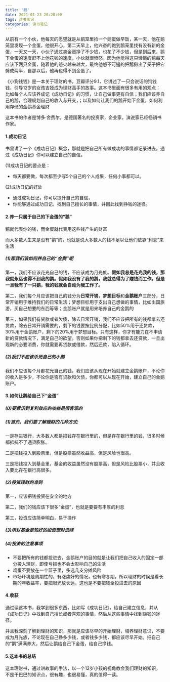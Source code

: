 ```yaml
---
title: '鹅'
date: 2021-01-23 20:20:00
tags: 读书笔记
categories: 读书笔记
---
```


​        从前有一个小伙，他每天的愿望就是从鹅笼里捡一个鹅蛋做早饭，某一天，他在鹅笼里发现一个金蛋，他很开心，第二天早上，他兴奋的跑到鹅笼里找有没有新的金蛋，一天又一天，小伙子通过卖金蛋挣了不少钱，也花了不少钱，但是到后来，鹅下金蛋的速度赶不上他花钱的速度，小伙就很愤怒，因为他觉得这只懒惰的鹅每天应该下两只金蛋，随着他的怒火越来越大，最终他怒不可遏的把鹅揪出了笼子把它劈成两半，自那以后，他再也得不到金蛋了。

《小狗钱钱》是一本关于理财的书，豆瓣评分9.1，它讲述了一只会说话的狗钱钱，引导12岁的女孩吉娅成为理财高手的故事。这本书里面有很多有用的观点：比如每个人应该养成记《成功日记》的习惯，让自己做事更有自信；我们应该养自己的鹅，合理规划自己的收入与开支，；以及如何让我们的鹅开始下金蛋，如何利用存储的金鹅基金理财

这本书的作者是博多·舍费尔，是德国著名的投资家，企业家，演说家已经畅销书作家。

#### 1.成功日记

书里讲了一个《成功日记》概念，那就是把自己所有做成功的事情都记录进去，通过《成功日记》你可以建立自己的自信。

(1)成功日记的要点是：

* 每天都要做，每次都至少写5个自己的个人成果，任何小事都可以。

(2)成功日记的好处

* 通过成功日记，你可以提升自己的自信，
* 你能够通过成功日记，找到自己擅长的事情，并因此找到挣钱的途径。



#### 2.养一只属于自己的下金蛋的“鹅”

鹅就代表你的钱，而金蛋就代表用这些钱产生的财富

而大多数人生来是没有“鹅”的，也就是说大多数人的钱不足以让他们依靠“利息”来生活

##### (1)那我们该如何养自己的“金鹅”呢

第一，我们不应该花光自己的钱，不应该成为月光族。**假如我总是花光我的钱，那我就永远也得不到我的鹅。假如我没有了我的鹅，我就总得为了赚钱而工作。但是一旦我有了一只鹅，我的钱就会自动为我工作了。**

第二，我们每个月应该把自己的钱分为**日常开销**，**梦想目标**和**金鹅账户**三部分，日常开销用于维持我们的日常生活；梦想目标用于支出自己想做的事情，比如出国旅游，买自己想要的东西等等；金鹅账户就是用来培养自己的金鹅的

第三，如果我们有贷款或者欠债，除去日常开销，我们不应该把所有的钱都拿去还贷款，除去日常开销需要的，剩下的钱要按比例分配，比如50%用于还贷款，30%用于金鹅账户，剩下的20%用于梦想目标。只有这样，你才有能力在不申请新的贷款情况下，满足自己的欲望。否则如果你把剩下的钱都拿去还贷款，一旦出现新的必要消费，你就需要再贷款或借款，然后还款，陷入循环。

##### (2)我们不应该杀死自己的小鹅

我们不应该每个月都花光自己的钱，我们应该从现在开始就建立金鹅账户，不论你的收入是多少，不论你是否有贷款和欠债，你都可以从现在开始，建立自己的金鹅账户。



#### 3.如何让鹅给自己下“金蛋”

##### (0)要意识到复利效应的收益是很客观的

##### (1)首先，我们要了解理财的几种方式:

一是存进银行，大多数人都是把钱存在银行里的，但是存在银行里的钱，很多时候都抵抗不了通货膨胀。

二是把钱投入到股票里，但是股票虽然收益高，但是风险也很高。

三是把钱投入到基金里，基金的收益虽然没有股票高，但是风险比股票小，并且收入要比存在银行高很多。

##### (2)投资理财的准则

第一，应该把钱投资在安全的地方

第二，我们的钱应该下很多“金蛋”，也就是要要有丰厚的利息

第三，投资应该简单明白，易于操作

##### (3)所以基金是较好的投资理财选择

##### (4)投资的注意事项

* 不要把所有的钱都投进去，金鹅账户的目的就是让我们把自己收入的固定一部分投入理财，即使亏损也不会太影响自己的生活
* 鸡蛋不要放在一个篮子里，多选几支分摊风险
* 市场环境是周期性的，有涨势好的情况，也有寒冬期，所以理财的时候是看长期的年收益率，要把眼光放长远，这也是不要把钱全投进去的原因

#### 4.收获

通过读这本书，我学到很多东西，比如写《成功日记》，给自己建立信息，并从《成功日记》中找到自己擅长或者喜欢的事情，然后从这些事情中找到赚钱的途径。

并且我深刻了解到理财的知识，那就是应该尽早的开始理财，培养理财意识，不要成为月光族，不论现在自己挣多少钱，或者钱多少钱，都应该尽早开始。把自己的“鹅”满满养大，然后让鹅给自己下金蛋，给自己挣钱。



#### 5.这本书的总结

这本理财书，通过讲故事的手法，以一个12岁小孩的视角教会我们理财的知识，不是干巴巴的知识点，很有趣，也很易懂，真的值得一读。